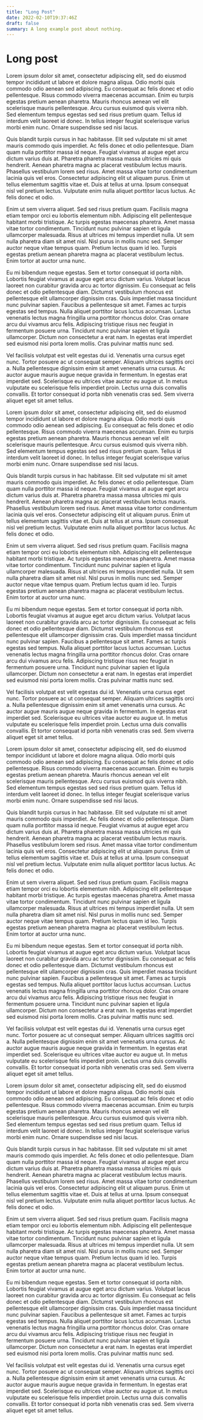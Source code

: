 ```yaml
---
title: "Long Post"
date: 2022-02-10T19:37:46Z
draft: false
summary: A long example post about nothing.
---
```


# Long post

Lorem ipsum dolor sit amet, consectetur adipiscing elit, sed do eiusmod tempor incididunt ut labore et dolore magna aliqua. Odio morbi quis commodo odio aenean sed adipiscing. Eu consequat ac felis donec et odio pellentesque. Risus commodo viverra maecenas accumsan. Enim eu turpis egestas pretium aenean pharetra. Mauris rhoncus aenean vel elit scelerisque mauris pellentesque. Arcu cursus euismod quis viverra nibh. Sed elementum tempus egestas sed sed risus pretium quam. Tellus id interdum velit laoreet id donec. In tellus integer feugiat scelerisque varius morbi enim nunc. Ornare suspendisse sed nisi lacus.

Quis blandit turpis cursus in hac habitasse. Elit sed vulputate mi sit amet mauris commodo quis imperdiet. Ac felis donec et odio pellentesque. Diam quam nulla porttitor massa id neque. Feugiat vivamus at augue eget arcu dictum varius duis at. Pharetra pharetra massa massa ultricies mi quis hendrerit. Aenean pharetra magna ac placerat vestibulum lectus mauris. Phasellus vestibulum lorem sed risus. Amet massa vitae tortor condimentum lacinia quis vel eros. Consectetur adipiscing elit ut aliquam purus. Enim ut tellus elementum sagittis vitae et. Duis at tellus at urna. Ipsum consequat nisl vel pretium lectus. Vulputate enim nulla aliquet porttitor lacus luctus. Ac felis donec et odio.

Enim ut sem viverra aliquet. Sed sed risus pretium quam. Facilisis magna etiam tempor orci eu lobortis elementum nibh. Adipiscing elit pellentesque habitant morbi tristique. Ac turpis egestas maecenas pharetra. Amet massa vitae tortor condimentum. Tincidunt nunc pulvinar sapien et ligula ullamcorper malesuada. Risus at ultrices mi tempus imperdiet nulla. Ut sem nulla pharetra diam sit amet nisl. Nisl purus in mollis nunc sed. Semper auctor neque vitae tempus quam. Pretium lectus quam id leo. Turpis egestas pretium aenean pharetra magna ac placerat vestibulum lectus. Enim tortor at auctor urna nunc.

Eu mi bibendum neque egestas. Sem et tortor consequat id porta nibh. Lobortis feugiat vivamus at augue eget arcu dictum varius. Volutpat lacus laoreet non curabitur gravida arcu ac tortor dignissim. Eu consequat ac felis donec et odio pellentesque diam. Dictumst vestibulum rhoncus est pellentesque elit ullamcorper dignissim cras. Quis imperdiet massa tincidunt nunc pulvinar sapien. Faucibus a pellentesque sit amet. Fames ac turpis egestas sed tempus. Nulla aliquet porttitor lacus luctus accumsan. Luctus venenatis lectus magna fringilla urna porttitor rhoncus dolor. Cras ornare arcu dui vivamus arcu felis. Adipiscing tristique risus nec feugiat in fermentum posuere urna. Tincidunt nunc pulvinar sapien et ligula ullamcorper. Dictum non consectetur a erat nam. In egestas erat imperdiet sed euismod nisi porta lorem mollis. Cras pulvinar mattis nunc sed.

Vel facilisis volutpat est velit egestas dui id. Venenatis urna cursus eget nunc. Tortor posuere ac ut consequat semper. Aliquam ultrices sagittis orci a. Nulla pellentesque dignissim enim sit amet venenatis urna cursus. Ac auctor augue mauris augue neque gravida in fermentum. In egestas erat imperdiet sed. Scelerisque eu ultrices vitae auctor eu augue ut. In metus vulputate eu scelerisque felis imperdiet proin. Lectus urna duis convallis convallis. Et tortor consequat id porta nibh venenatis cras sed. Sem viverra aliquet eget sit amet tellus.

Lorem ipsum dolor sit amet, consectetur adipiscing elit, sed do eiusmod tempor incididunt ut labore et dolore magna aliqua. Odio morbi quis commodo odio aenean sed adipiscing. Eu consequat ac felis donec et odio pellentesque. Risus commodo viverra maecenas accumsan. Enim eu turpis egestas pretium aenean pharetra. Mauris rhoncus aenean vel elit scelerisque mauris pellentesque. Arcu cursus euismod quis viverra nibh. Sed elementum tempus egestas sed sed risus pretium quam. Tellus id interdum velit laoreet id donec. In tellus integer feugiat scelerisque varius morbi enim nunc. Ornare suspendisse sed nisi lacus.

Quis blandit turpis cursus in hac habitasse. Elit sed vulputate mi sit amet mauris commodo quis imperdiet. Ac felis donec et odio pellentesque. Diam quam nulla porttitor massa id neque. Feugiat vivamus at augue eget arcu dictum varius duis at. Pharetra pharetra massa massa ultricies mi quis hendrerit. Aenean pharetra magna ac placerat vestibulum lectus mauris. Phasellus vestibulum lorem sed risus. Amet massa vitae tortor condimentum lacinia quis vel eros. Consectetur adipiscing elit ut aliquam purus. Enim ut tellus elementum sagittis vitae et. Duis at tellus at urna. Ipsum consequat nisl vel pretium lectus. Vulputate enim nulla aliquet porttitor lacus luctus. Ac felis donec et odio.

Enim ut sem viverra aliquet. Sed sed risus pretium quam. Facilisis magna etiam tempor orci eu lobortis elementum nibh. Adipiscing elit pellentesque habitant morbi tristique. Ac turpis egestas maecenas pharetra. Amet massa vitae tortor condimentum. Tincidunt nunc pulvinar sapien et ligula ullamcorper malesuada. Risus at ultrices mi tempus imperdiet nulla. Ut sem nulla pharetra diam sit amet nisl. Nisl purus in mollis nunc sed. Semper auctor neque vitae tempus quam. Pretium lectus quam id leo. Turpis egestas pretium aenean pharetra magna ac placerat vestibulum lectus. Enim tortor at auctor urna nunc.

Eu mi bibendum neque egestas. Sem et tortor consequat id porta nibh. Lobortis feugiat vivamus at augue eget arcu dictum varius. Volutpat lacus laoreet non curabitur gravida arcu ac tortor dignissim. Eu consequat ac felis donec et odio pellentesque diam. Dictumst vestibulum rhoncus est pellentesque elit ullamcorper dignissim cras. Quis imperdiet massa tincidunt nunc pulvinar sapien. Faucibus a pellentesque sit amet. Fames ac turpis egestas sed tempus. Nulla aliquet porttitor lacus luctus accumsan. Luctus venenatis lectus magna fringilla urna porttitor rhoncus dolor. Cras ornare arcu dui vivamus arcu felis. Adipiscing tristique risus nec feugiat in fermentum posuere urna. Tincidunt nunc pulvinar sapien et ligula ullamcorper. Dictum non consectetur a erat nam. In egestas erat imperdiet sed euismod nisi porta lorem mollis. Cras pulvinar mattis nunc sed.

Vel facilisis volutpat est velit egestas dui id. Venenatis urna cursus eget nunc. Tortor posuere ac ut consequat semper. Aliquam ultrices sagittis orci a. Nulla pellentesque dignissim enim sit amet venenatis urna cursus. Ac auctor augue mauris augue neque gravida in fermentum. In egestas erat imperdiet sed. Scelerisque eu ultrices vitae auctor eu augue ut. In metus vulputate eu scelerisque felis imperdiet proin. Lectus urna duis convallis convallis. Et tortor consequat id porta nibh venenatis cras sed. Sem viverra aliquet eget sit amet tellus.

Lorem ipsum dolor sit amet, consectetur adipiscing elit, sed do eiusmod tempor incididunt ut labore et dolore magna aliqua. Odio morbi quis commodo odio aenean sed adipiscing. Eu consequat ac felis donec et odio pellentesque. Risus commodo viverra maecenas accumsan. Enim eu turpis egestas pretium aenean pharetra. Mauris rhoncus aenean vel elit scelerisque mauris pellentesque. Arcu cursus euismod quis viverra nibh. Sed elementum tempus egestas sed sed risus pretium quam. Tellus id interdum velit laoreet id donec. In tellus integer feugiat scelerisque varius morbi enim nunc. Ornare suspendisse sed nisi lacus.

Quis blandit turpis cursus in hac habitasse. Elit sed vulputate mi sit amet mauris commodo quis imperdiet. Ac felis donec et odio pellentesque. Diam quam nulla porttitor massa id neque. Feugiat vivamus at augue eget arcu dictum varius duis at. Pharetra pharetra massa massa ultricies mi quis hendrerit. Aenean pharetra magna ac placerat vestibulum lectus mauris. Phasellus vestibulum lorem sed risus. Amet massa vitae tortor condimentum lacinia quis vel eros. Consectetur adipiscing elit ut aliquam purus. Enim ut tellus elementum sagittis vitae et. Duis at tellus at urna. Ipsum consequat nisl vel pretium lectus. Vulputate enim nulla aliquet porttitor lacus luctus. Ac felis donec et odio.

Enim ut sem viverra aliquet. Sed sed risus pretium quam. Facilisis magna etiam tempor orci eu lobortis elementum nibh. Adipiscing elit pellentesque habitant morbi tristique. Ac turpis egestas maecenas pharetra. Amet massa vitae tortor condimentum. Tincidunt nunc pulvinar sapien et ligula ullamcorper malesuada. Risus at ultrices mi tempus imperdiet nulla. Ut sem nulla pharetra diam sit amet nisl. Nisl purus in mollis nunc sed. Semper auctor neque vitae tempus quam. Pretium lectus quam id leo. Turpis egestas pretium aenean pharetra magna ac placerat vestibulum lectus. Enim tortor at auctor urna nunc.

Eu mi bibendum neque egestas. Sem et tortor consequat id porta nibh. Lobortis feugiat vivamus at augue eget arcu dictum varius. Volutpat lacus laoreet non curabitur gravida arcu ac tortor dignissim. Eu consequat ac felis donec et odio pellentesque diam. Dictumst vestibulum rhoncus est pellentesque elit ullamcorper dignissim cras. Quis imperdiet massa tincidunt nunc pulvinar sapien. Faucibus a pellentesque sit amet. Fames ac turpis egestas sed tempus. Nulla aliquet porttitor lacus luctus accumsan. Luctus venenatis lectus magna fringilla urna porttitor rhoncus dolor. Cras ornare arcu dui vivamus arcu felis. Adipiscing tristique risus nec feugiat in fermentum posuere urna. Tincidunt nunc pulvinar sapien et ligula ullamcorper. Dictum non consectetur a erat nam. In egestas erat imperdiet sed euismod nisi porta lorem mollis. Cras pulvinar mattis nunc sed.

Vel facilisis volutpat est velit egestas dui id. Venenatis urna cursus eget nunc. Tortor posuere ac ut consequat semper. Aliquam ultrices sagittis orci a. Nulla pellentesque dignissim enim sit amet venenatis urna cursus. Ac auctor augue mauris augue neque gravida in fermentum. In egestas erat imperdiet sed. Scelerisque eu ultrices vitae auctor eu augue ut. In metus vulputate eu scelerisque felis imperdiet proin. Lectus urna duis convallis convallis. Et tortor consequat id porta nibh venenatis cras sed. Sem viverra aliquet eget sit amet tellus.

Lorem ipsum dolor sit amet, consectetur adipiscing elit, sed do eiusmod tempor incididunt ut labore et dolore magna aliqua. Odio morbi quis commodo odio aenean sed adipiscing. Eu consequat ac felis donec et odio pellentesque. Risus commodo viverra maecenas accumsan. Enim eu turpis egestas pretium aenean pharetra. Mauris rhoncus aenean vel elit scelerisque mauris pellentesque. Arcu cursus euismod quis viverra nibh. Sed elementum tempus egestas sed sed risus pretium quam. Tellus id interdum velit laoreet id donec. In tellus integer feugiat scelerisque varius morbi enim nunc. Ornare suspendisse sed nisi lacus.

Quis blandit turpis cursus in hac habitasse. Elit sed vulputate mi sit amet mauris commodo quis imperdiet. Ac felis donec et odio pellentesque. Diam quam nulla porttitor massa id neque. Feugiat vivamus at augue eget arcu dictum varius duis at. Pharetra pharetra massa massa ultricies mi quis hendrerit. Aenean pharetra magna ac placerat vestibulum lectus mauris. Phasellus vestibulum lorem sed risus. Amet massa vitae tortor condimentum lacinia quis vel eros. Consectetur adipiscing elit ut aliquam purus. Enim ut tellus elementum sagittis vitae et. Duis at tellus at urna. Ipsum consequat nisl vel pretium lectus. Vulputate enim nulla aliquet porttitor lacus luctus. Ac felis donec et odio.

Enim ut sem viverra aliquet. Sed sed risus pretium quam. Facilisis magna etiam tempor orci eu lobortis elementum nibh. Adipiscing elit pellentesque habitant morbi tristique. Ac turpis egestas maecenas pharetra. Amet massa vitae tortor condimentum. Tincidunt nunc pulvinar sapien et ligula ullamcorper malesuada. Risus at ultrices mi tempus imperdiet nulla. Ut sem nulla pharetra diam sit amet nisl. Nisl purus in mollis nunc sed. Semper auctor neque vitae tempus quam. Pretium lectus quam id leo. Turpis egestas pretium aenean pharetra magna ac placerat vestibulum lectus. Enim tortor at auctor urna nunc.

Eu mi bibendum neque egestas. Sem et tortor consequat id porta nibh. Lobortis feugiat vivamus at augue eget arcu dictum varius. Volutpat lacus laoreet non curabitur gravida arcu ac tortor dignissim. Eu consequat ac felis donec et odio pellentesque diam. Dictumst vestibulum rhoncus est pellentesque elit ullamcorper dignissim cras. Quis imperdiet massa tincidunt nunc pulvinar sapien. Faucibus a pellentesque sit amet. Fames ac turpis egestas sed tempus. Nulla aliquet porttitor lacus luctus accumsan. Luctus venenatis lectus magna fringilla urna porttitor rhoncus dolor. Cras ornare arcu dui vivamus arcu felis. Adipiscing tristique risus nec feugiat in fermentum posuere urna. Tincidunt nunc pulvinar sapien et ligula ullamcorper. Dictum non consectetur a erat nam. In egestas erat imperdiet sed euismod nisi porta lorem mollis. Cras pulvinar mattis nunc sed.

Vel facilisis volutpat est velit egestas dui id. Venenatis urna cursus eget nunc. Tortor posuere ac ut consequat semper. Aliquam ultrices sagittis orci a. Nulla pellentesque dignissim enim sit amet venenatis urna cursus. Ac auctor augue mauris augue neque gravida in fermentum. In egestas erat imperdiet sed. Scelerisque eu ultrices vitae auctor eu augue ut. In metus vulputate eu scelerisque felis imperdiet proin. Lectus urna duis convallis convallis. Et tortor consequat id porta nibh venenatis cras sed. Sem viverra aliquet eget sit amet tellus.
